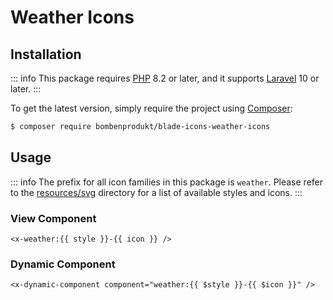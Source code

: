 # Weather Icons

## Installation

::: info
This package requires [PHP](https://www.php.net/) 8.2 or later, and it supports [Laravel](https://laravel.com/) 10 or later.
:::

To get the latest version, simply require the project using [Composer](https://getcomposer.org/):

```bash
$ composer require bombenprodukt/blade-icons-weather-icons
```

## Usage

::: info
The prefix for all icon families in this package is `weather`. Please refer to the [resources/svg](https://github.com/faustbrian/blade-icons-weather-icons/tree/main/resources/svg) directory for a list of available styles and icons.
:::

### View Component

```blade
<x-weather:{{ style }}-{{ icon }} />
```

### Dynamic Component

```blade
<x-dynamic-component component="weather:{{ $style }}-{{ $icon }}" />
```
